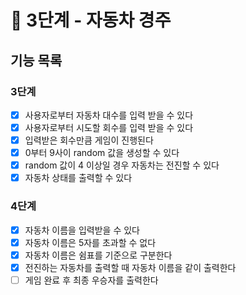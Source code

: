 # 🚀 3단계 - 자동차 경주

## 기능 목록
### 3단계
- [x]  사용자로부터 자동차 대수를 입력 받을 수 있다
- [x]  사용자로부터 시도할 회수를 입력 받을 수 있다
- [x]  입력받은 회수만큼 게임이 진행된다
- [x]  0부터 9사이 random 값을 생성할 수 있다
- [x]  random 값이 4 이상일 경우 자동차는 전진할 수 있다
- [x]  자동차 상태를 출력할 수 있다

### 4단계
- [x]  자동차 이름을 입력받을 수 있다
- [x]  자동차 이름은 5자를 초과할 수 없다
- [x]  자동차 이름은 쉼표를 기준으로 구분한다
- [x]  전진하는 자동차를 출력할 때 자동차 이름을 같이 출력한다
- [ ]  게임 완료 후 최종 우승자를 출력한다
